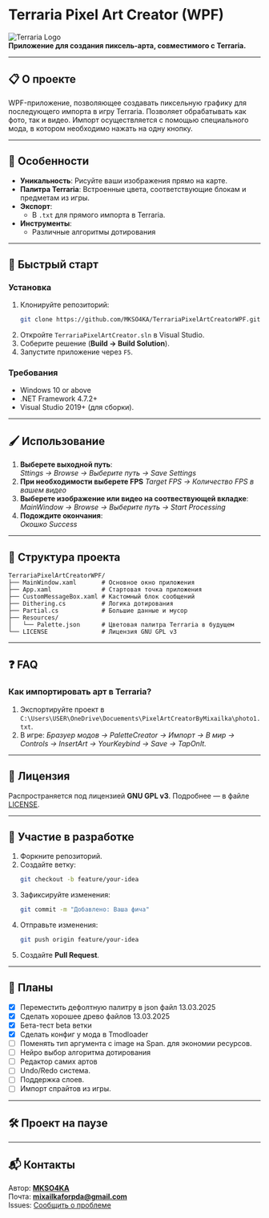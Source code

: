 
# Terraria Pixel Art Creator (WPF)

![Terraria Logo](https://static.wikia.nocookie.net/terraria_gamepedia/images/f/ff/NewPromoLogo-3.png/revision/latest?cb=20201127171805)  
**Приложение для создания пиксель-арта, совместимого с Terraria.**

---

## 📋 О проекте
WPF-приложение, позволяющее создавать пиксельную графику для последующего импорта в игру Terraria. Позволяет обрабатывать как фото, так и видео.
Импорт осуществляется с помощью специального мода, в котором необходимо нажать на одну кнопку. 

---

## 🎯 Особенности
- **Уникальность**: Рисуйте ваши изображения прямо на карте.
- **Палитра Terraria**: Встроенные цвета, соответствующие блокам и предметам из игры.
- **Экспорт**:
  - В `.txt` для прямого импорта в Terraria.
- **Инструменты**:
  - Различные алгоритмы дотирования

---

## 🚀 Быстрый старт
### Установка
1. Клонируйте репозиторий:
   ```bash
   git clone https://github.com/MKSO4KA/TerrariaPixelArtCreatorWPF.git
   ```
2. Откройте `TerrariaPixelArtCreator.sln` в Visual Studio.
3. Соберите решение (**Build → Build Solution**).
4. Запустите приложение через `F5`.

### Требования
- Windows 10 or above
- .NET Framework 4.7.2+
- Visual Studio 2019+ (для сборки).

---

## 🖌️ Использование
1. **Выберете выходной путь**:  
   *Sttings → Browse → Выберите путь → Save Settings*
2. **При необходимости выберете FPS**
   *Target FPS → Количество FPS в вашем видео*
3. **Выберете изображение или видео на соотвествующей вкладке**:  
   *MainWindow → Browse → Выберите путь → Start Processing*
4. **Подождите окончания**:  
   *Окошко Success*

---

## 📂 Структура проекта
```
TerrariaPixelArtCreatorWPF/
├── MainWindow.xaml       # Основное окно приложения
├── App.xaml              # Стартовая точка приложения
├── CustomMessageBox.xaml # Кастомный блок сообщений
├── Dithering.cs          # Логика дотирования
├── Partial.cs            # Большие данные и мусор
├── Resources/
│   └── Palette.json      # Цветовая палитра Terraria в будущем
└── LICENSE               # Лицензия GNU GPL v3
```

---

## ❓ FAQ
### Как импортировать арт в Terraria?
1. Экспортируйте проект в `C:\Users\USER\OneDrive\Docuements\PixelArtCreatorByMixailka\photo1.txt`.
3. В игре: *Бразуер модов → PaletteCreator → Импорт →  В мир → Controls → InsertArt → YourKeybind → Save → TapOnIt.*
---

## 📄 Лицензия
Распространяется под лицензией **GNU GPL v3**. Подробнее — в файле [LICENSE](LICENSE).

---

## 🤝 Участие в разработке
1. Форкните репозиторий.
2. Создайте ветку:  
   ```bash
   git checkout -b feature/your-idea
   ```
3. Зафиксируйте изменения:  
   ```bash
   git commit -m "Добавлено: Ваша фича"
   ```
4. Отправьте изменения:  
   ```bash
   git push origin feature/your-idea
   ```
5. Создайте **Pull Request**.

---

## 📌 Планы
- [x] Переместить дефолтную палитру в json файл 13.03.2025
- [x] Сделать хорошее древо файлов 13.03.2025
- [x] Бета-тест beta ветки
- [x] Сделать конфиг у мода в Tmodloader
- [ ] Поменять тип аргумента с image на Span. для экономии ресурсов.
- [ ] Нейро выбор алгоритма дотирования
- [ ] Редактор самих артов
- [ ] Undo/Redo система.
- [ ] Поддержка слоев.
- [ ] Импорт спрайтов из игры.

---

## 🛠️ Проект на паузе

---

## 📬 Контакты
Автор: **[MKSO4KA](https://github.com/MKSO4KA)**  
Почта: **mixailkaforpda@gmail.com**  
Issues: [Сообщить о проблеме](https://github.com/MKSO4KA/TerrariaPixelArtCreatorWPF/issues)
